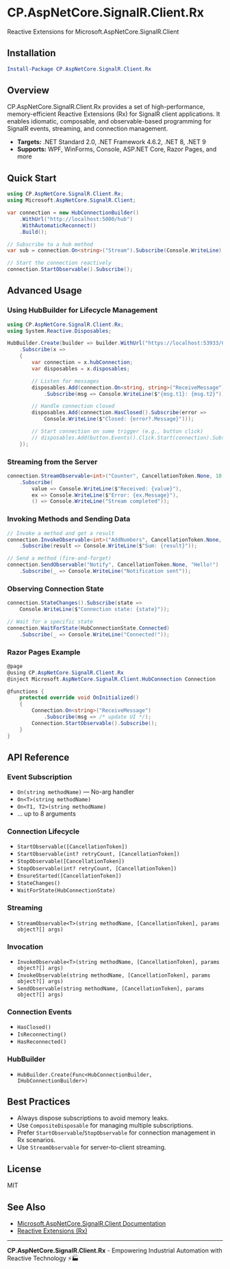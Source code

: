 ﻿# CP.AspNetCore.SignalR.Client.Rx
Reactive Extensions for Microsoft.AspNetCore.SignalR.Client

## Installation

```powershell
Install-Package CP.AspNetCore.SignalR.Client.Rx
```

## Overview

CP.AspNetCore.SignalR.Client.Rx provides a set of high-performance, memory-efficient Reactive Extensions (Rx) for SignalR client applications. It enables idiomatic, composable, and observable-based programming for SignalR events, streaming, and connection management.

- **Targets:** .NET Standard 2.0, .NET Framework 4.6.2, .NET 8, .NET 9
- **Supports:** WPF, WinForms, Console, ASP.NET Core, Razor Pages, and more

## Quick Start

```csharp
using CP.AspNetCore.SignalR.Client.Rx;
using Microsoft.AspNetCore.SignalR.Client;

var connection = new HubConnectionBuilder()
    .WithUrl("http://localhost:5000/hub")
    .WithAutomaticReconnect()
    .Build();

// Subscribe to a hub method
var sub = connection.On<string>("Stream").Subscribe(Console.WriteLine);

// Start the connection reactively
connection.StartObservable().Subscribe();
```

## Advanced Usage

### Using HubBuilder for Lifecycle Management

```csharp
using CP.AspNetCore.SignalR.Client.Rx;
using System.Reactive.Disposables;

HubBuilder.Create(builder => builder.WithUrl("https://localhost:53933/ChatHub"))
    .Subscribe(x =>
    {
        var connection = x.hubConnection;
        var disposables = x.disposables;

        // Listen for messages
        disposables.Add(connection.On<string, string>("ReceiveMessage")
            .Subscribe(msg => Console.WriteLine($"{msg.t1}: {msg.t2}")));

        // Handle connection closed
        disposables.Add(connection.HasClosed().Subscribe(error =>
            Console.WriteLine($"Closed: {error?.Message}")));

        // Start connection on some trigger (e.g., button click)
        // disposables.Add(button.Events().Click.Start(connection).Subscribe());
    });
```

### Streaming from the Server

```csharp
connection.StreamObservable<int>("Counter", CancellationToken.None, 10)
    .Subscribe(
        value => Console.WriteLine($"Received: {value}"),
        ex => Console.WriteLine($"Error: {ex.Message}"),
        () => Console.WriteLine("Stream completed"));
```

### Invoking Methods and Sending Data

```csharp
// Invoke a method and get a result
connection.InvokeObservable<int>("AddNumbers", CancellationToken.None, 1, 2)
    .Subscribe(result => Console.WriteLine($"Sum: {result}"));

// Send a method (fire-and-forget)
connection.SendObservable("Notify", CancellationToken.None, "Hello!")
    .Subscribe(_ => Console.WriteLine("Notification sent"));
```

### Observing Connection State

```csharp
connection.StateChanges().Subscribe(state =>
    Console.WriteLine($"Connection state: {state}"));

// Wait for a specific state
connection.WaitForState(HubConnectionState.Connected)
    .Subscribe(_ => Console.WriteLine("Connected!"));
```

### Razor Pages Example

```csharp
@page
@using CP.AspNetCore.SignalR.Client.Rx
@inject Microsoft.AspNetCore.SignalR.Client.HubConnection Connection

@functions {
    protected override void OnInitialized()
    {
        Connection.On<string>("ReceiveMessage")
            .Subscribe(msg => /* update UI */);
        Connection.StartObservable().Subscribe();
    }
}
```

## API Reference

### Event Subscription
- `On(string methodName)` — No-arg handler
- `On<T>(string methodName)`
- `On<T1, T2>(string methodName)`
- ... up to 8 arguments

### Connection Lifecycle
- `StartObservable([CancellationToken])`
- `StartObservable(int? retryCount, [CancellationToken])`
- `StopObservable([CancellationToken])`
- `StopObservable(int? retryCount, [CancellationToken])`
- `EnsureStarted([CancellationToken])`
- `StateChanges()`
- `WaitForState(HubConnectionState)`

### Streaming
- `StreamObservable<T>(string methodName, [CancellationToken], params object?[] args)`

### Invocation
- `InvokeObservable<T>(string methodName, [CancellationToken], params object?[] args)`
- `InvokeObservable(string methodName, [CancellationToken], params object?[] args)`
- `SendObservable(string methodName, [CancellationToken], params object?[] args)`

### Connection Events
- `HasClosed()`
- `IsReconnecting()`
- `HasReconnected()`

### HubBuilder
- `HubBuilder.Create(Func<HubConnectionBuilder, IHubConnectionBuilder>)`

## Best Practices
- Always dispose subscriptions to avoid memory leaks.
- Use `CompositeDisposable` for managing multiple subscriptions.
- Prefer `StartObservable`/`StopObservable` for connection management in Rx scenarios.
- Use `StreamObservable` for server-to-client streaming.

## License
MIT

## See Also
- [Microsoft.AspNetCore.SignalR.Client Documentation](https://learn.microsoft.com/aspnet/core/signalr/dotnet-client)
- [Reactive Extensions (Rx)](https://github.com/dotnet/reactive)

---


**CP.AspNetCore.SignalR.Client.Rx** - Empowering Industrial Automation with Reactive Technology ⚡🏭
